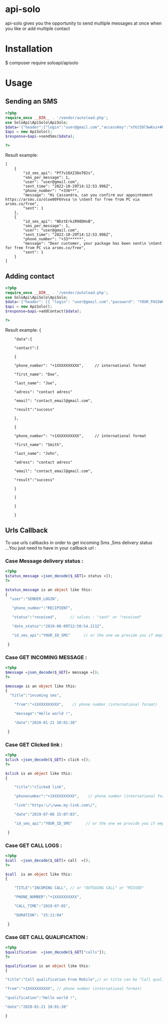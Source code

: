  # api-solo
api-solo gives you the opportunity to send  multiple messages at once when you like or add multiple contact
# Installation
$ composer require soloapi/apisolo
# Usage
## Sending an SMS
``` php
<?php
require_once __DIR__ . '/vendor/autoload.php';
use SoloApi\ApiSolo\ApiSolo;
$data='{"header":{"login":"user@gmail.com","accessKey":"xYGt5Dl9wKvz+#RGGU!PjVB+KfiJAYnh%z4&","mode":"prod","priority":2},"messages":[{"phone_number":"+33*****","message":"Hi Cassandra, can you confirm our appointement?","url":"https://www.my-link.com","priorite": 1,"date_to_send":"2022-10-29 10:16:10"},{"phone_number":"+33*****","message":"Dear customer, your package has been sent","url":"","priorite": 1,"date_to_send":"2022-10-29 10:16:10"}]}';
$api = new ApiSolo();
$response=$api->sendSms($data);

?>
```
Result example:
```
[
    {
        "id_sms_api": "Pf7v16XZ38oT02s",
        "sms_per_message": 1,
        "user": "user@gmail.com",
        "sent_time": "2022-10-29T14:12:53.996Z",
        "phone_number": "+336**",
        "message": "Hi Cassandra, can you confirm our appointement https://arsms.co/oloe00F6Vvsa \n \nSent for free from PC via arsms.co/free",
        "sent": 1
    },
    {
        "id_sms_api": "NDztErkiR98DHxB",
        "sms_per_message": 1,
        "user": "user@gmail.com",
        "sent_time": "2022-10-29T14:12:53.996Z",
        "phone_number": "+33******",
        "message": "Dear customer, your package has been sent\n \nSent for free from PC via arsms.co/free",
        "sent": 1
    }
]
```
## Adding contact
``` php
<?php
require_once __DIR__ . '/vendor/autoload.php';
use SoloApi\ApiSolo\ApiSolo;
$data='{"header": [{ "login": "user@gmail.com","password": "YOUR_PASSWORD","api": true}], "contacts": [{ "phone_number": "+1XXXXXXXXXX", "first_name": "Doe","last_name": "Joe", "adress": "contact adress", "email": "contact_email@gmail.com", "country_code":"+XX" // Not in international format },{ "phone_number": "+1XXXXXXXXXX", "first_name": "Smith","last_name": "John","adress": "contact adress","email": "contact_email@gmail.com" }]}';
$api = new ApiSolo();
$response=$api->addContact($data);

?>
```
Result example:
 {  

        "data":{  

        "contact":[  

        {

        "phone_number": "+1XXXXXXXXXX",     // international format

        "first_name": "Doe",

        "last_name": "Joe",

        "adress": "contact adress"

        "email": "contact_email@gmail.com",

        "result":"success"

        },

        {

        "phone_number": "+1XXXXXXXXXX",     // international format

        "first_name": "Smith",

        "last_name": "John",

        "adress": "contact adress"

        "email": "contact_email@gmail.com",

        "result":"success"

        }

        ]

        }

        }
  
## Urls Callback
To use urls callbacks in order to get incoming Sms ,Sms delivery status ...You just need to have in your callback url :
### Case Message delivery status :
```php
<?php
$status_message =json_decode($_GET[« status »]);
?>

$status_message is an object like this:
{
  "user":"SENDER_LOGIN",

   "phone_number":"RECIPIENT",

   "status":"received",      // values : "sent" or "received"

   "date_status":"2019-08-09T12:50:54.211Z",

   "id_sms_api":"YOUR_ID_SMS"      // or the one we provide you if empty when sending

 }
 ```
### Case GET INCOMING MESSAGE :
```php
<?php
$message =json_decode($_GET[« message »]);
?>

$message is an object like this:
{
  "title":"incoming sms",

    "from":"+1XXXXXXXXXX",    // phone number (international format)

    "message":"Hello world !",

    "date":"2020-01-21 10:01:38"

 }
 ```
 ### Case GET Clicked link :
```php
<?php
$click =json_decode($_GET[« click »]);
?>

$click is an object like this:
{  

    "title":"clicked link",

    "phonenumber":"+1XXXXXXXXXX",    // phone number (international format)

    "link":"https:\/\/www.my-link.com\/",

    "date":"2019-07-08 15:07:03",

    "id_sms_api":"YOUR_ID_SMS"      // or the one we provide you if empty when sending

 }
 ```
  ### Case GET CALL LOGS :
```php
<?php
$call  =json_decode($_GET[« call  »]);
?>

$call  is an object like this:
{  

    "TITLE":"INCOMING CALL", // or "OUTGOING CALL" or "MISSED"

    "PHONE_NUMBER":"+1XXXXXXXXXX",

    "CALL_TIME":"2019-07-05",

    "DURATION": "15:11:04"

 }
 ```
   ### Case GET CALL QUALIFICATION :
```php
<?php
$qualification  =json_decode($_GET["calls"]);
?>

$qualification is an object like this:
{

"title":"Call qualification From Mobile",// or title can be "Call qualification From Interface"

"from":"+1XXXXXXXXXX", // phone number (international format)

"qualification":"Hello world !",

"date":"2020-01-21 10:01:38"

}
 ```
